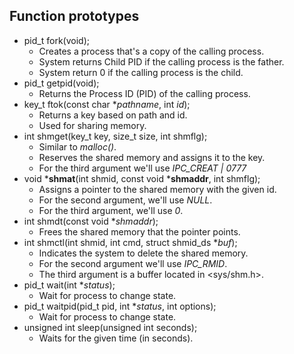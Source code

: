 ## Function prototypes

* pid_t fork(void);
  * Creates a process that's a copy of the calling process.
  * System returns Child PID if the calling process is the father.
  * System return 0 if the calling process is the child.
* pid_t getpid(void);
  * Returns the Process ID (PID) of the calling process.
* key_t ftok(const char **pathname*, int *id*);
  * Returns a key based on path and id.
  * Used for sharing memory.
* int shmget(key_t key, size_t size, int shmflg);
  * Similar to *malloc()*.
  * Reserves the shared memory and assigns it to the key.
  * For the third argument we'll use *IPC_CREAT | 0777*
* void ***shmat**(int shmid, const void ***shmaddr**, int shmflg);
  * Assigns a pointer to the shared memory with the given id.
  * For the second argument, we'll use *NULL*.
  * For the third argument, we'll use *0*.
* int shmdt(const void **shmaddr*);
  * Frees the shared memory that the pointer points.
* int shmctl(int shmid, int cmd, struct shmid_ds **buf*);
  * Indicates the system to delete the shared memory.
  * For the second argument we'll use *IPC_RMID*.
  * The third argument is a buffer located in <sys/shm.h>.
* pid_t wait(int **status*);
  * Wait for process to change state.
* pid_t waitpid(pid_t pid, int **status*, int options);
  * Wait for process to change state.
* unsigned int sleep(unsigned int seconds);
  * Waits for the given time (in seconds).
